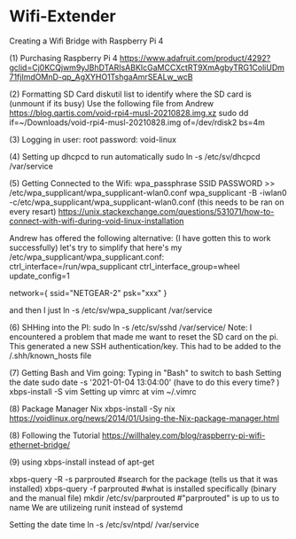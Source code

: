 # Wifi-Extender
Creating a Wifi Bridge with Raspberry Pi 4

(1) Purchasing Raspberry Pi 4
https://www.adafruit.com/product/4292?gclid=Cj0KCQjwm9yJBhDTARIsABKIcGaMCCXctRT9XmAgbyTRG1ColiUDm71fjImdOMnD-qp_AgXYHO1TshgaAmrSEALw_wcB

(2) Formatting SD Card
diskutil list to identify where the SD card is (unmount if its busy)
Use the following file from Andrew https://blog.qartis.com/void-rpi4-musl-20210828.img.xz
sudo dd if=~/Downloads/void-rpi4-musl-20210828.img of=/dev/rdisk2 bs=4m 

(3) Logging in
user: root 
password: void-linux

(4) Setting up dhcpcd to run automatically
sudo ln -s /etc/sv/dhcpcd /var/service

(5) Getting Connected to the Wifi:
wpa_passphrase SSID PASSWORD >> /etc/wpa_supplicant/wpa_supplicant-wlan0.conf
wpa_supplicant -B -iwlan0 -c/etc/wpa_supplicant/wpa_supplicant-wlan0.conf (this needs to be ran on every resart)
https://unix.stackexchange.com/questions/531071/how-to-connect-with-wifi-during-void-linux-installation

Andrew has offered the following alternative: (I have gotten this to work successfully)
let's try to simplify that
here's my /etc/wpa_supplicant/wpa_supplicant.conf:
ctrl_interface=/run/wpa_supplicant
ctrl_interface_group=wheel
update_config=1

network={
	ssid="NETGEAR-2"
	psk="xxx"
}

and then I just ln -s /etc/sv/wpa_supplicant /var/service

(6) SHHing into the PI:
sudo ln -s /etc/sv/sshd /var/service/
Note: I encountered a problem that made me want to reset the SD card on the pi. This generated a new SSH authentication/key. This had to be added to the /.shh/known_hosts file

(7) Getting Bash and Vim going:
Typing in "Bash" to switch to bash
Setting the date sudo date -s '2021-01-04 13:04:00' (have to do this every time? )
xbps-install -S vim
Setting up vimrc at vim ~/.vimrc

(8) Package Manager Nix
xbps-install -Sy nix
https://voidlinux.org/news/2014/01/Using-the-Nix-package-manager.html

(8) Following the Tutorial
https://willhaley.com/blog/raspberry-pi-wifi-ethernet-bridge/

(9) using xbps-install instead of apt-get



xbps-query -R -s parprouted  #search for the package (tells us that it was installed)
xbps-query -f parprouted #what is installed specifically (binary and the manual file)
mkdir /etc/sv/parprouted #"parprouted" is up to us to name
We are utilizeing runit instead of systemd 

Setting the date time 
ln -s /etc/sv/ntpd/ /var/service


